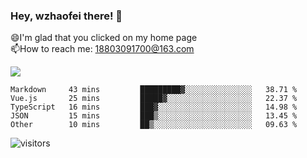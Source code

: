 ### Hey, wzhaofei there! 👋

😄I'm glad that you clicked on my home page<br>
📫How to reach me: 18803091700@163.com<br>

![](https://github-readme-stats.vercel.app/api?username=wzhaofei&show_icons=true)

<!--START_SECTION:waka-->

```text
Markdown     43 mins         █████████▓░░░░░░░░░░░░░░░   38.71 %
Vue.js       25 mins         █████▓░░░░░░░░░░░░░░░░░░░   22.37 %
TypeScript   16 mins         ███▓░░░░░░░░░░░░░░░░░░░░░   14.98 %
JSON         15 mins         ███▒░░░░░░░░░░░░░░░░░░░░░   13.45 %
Other        10 mins         ██▒░░░░░░░░░░░░░░░░░░░░░░   09.63 %
```

<!--END_SECTION:waka-->

![visitors](https://visitor-badge.glitch.me/badge?page_id=wzhaofei)


<!--
**wzhaofei/wzhaofei** is a ✨ _special_ ✨ repository because its `README.md` (this file) appears on your GitHub profile.

[<img align="right" width="50%" src="https://github-readme-stats.vercel.app/api?username=wzhaofei&show_icons=true">](https://metrics.lecoq.io/wzhaofei#gh-light-mode-only)

Here are some ideas to get you started:

- 🔭 I’m currently working on ...
- 🌱 I’m currently learning ...
- 👯 I’m looking to collaborate on ...
- 🤔 I’m looking for help with ...
- 💬 Ask me about ...
- 📫 How to reach me: ...
- 😄 Pronouns: ...
- ⚡ Fun fact: ...
-->
